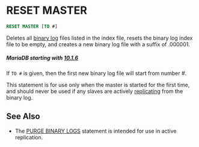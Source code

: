 # RESET MASTER

```sql
RESET MASTER [TO #]
```

Deletes all [binary log](/mariadb-administration/server-monitoring-logs/binary-log/) files listed in the index file, resets the
binary log index file to be empty, and creates a new binary log file with a suffix of .000001.

##### MariaDB starting with [10.1.6](/kb/en/mariadb-1016-release-notes/)

If <code class="fixed" style="white-space:pre-wrap">TO #</code> is given, then the first new binary log file will start from number #.

This statement is for use only when the master is started for the first time, and should never be used if any slaves are actively [replicating](/replication/) from the binary log.

## See Also

- The [PURGE BINARY LOGS](/kb/en/sql-commands-purge-logs/) statement is intended for use in active replication.